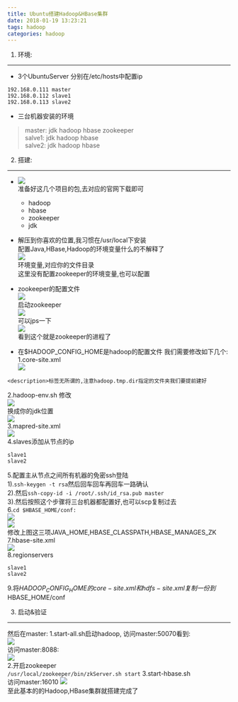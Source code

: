 ```yaml
---
title: Ubuntu搭建Hadoop&HBase集群
date: 2018-01-19 13:23:21
tags: hadoop
categories: hadoop
---
```


1. 环境:
---
* 3个UbuntuServer 分别在/etc/hosts中配置ip
```
192.168.0.111 master
192.168.0.112 slave1
192.168.0.113 slave2
```
* 三台机器安装的环境
>master: jdk hadoop  hbase zookeeper  
salve1: jdk hadoop  hbase  
salve2: jdk hadoop  hbase  


2. 搭建:
---  
- ![](2.png)  
准备好这几个项目的包,去对应的官网下载即可  
    - hadoop  
    - hbase  
    - zookeeper  
    - jdk  
- 解压到你喜欢的位置,我习惯在/usr/local下安装  
配置Java,HBase,Hadoop的环境变量什么的不解释了  
![](3.png)  
环境变量,对应你的文件目录  
这里没有配置zookeeper的环境变量,也可以配置  
- zookeeper的配置文件  
![](4.png)  
启动zookeeper  
![](5.png)  
可以jps一下  
![](6.png)  
看到这个就是zookeeper的进程了

- 在$HADOOP_CONFIG_HOME是hadoop的配置文件
我们需要修改如下几个:  
1.core-site.xml  
![](7.png)  
```
<description>标签无所谓的,注意hadoop.tmp.dir指定的文件夹我们要提前建好
```
2.hadoop-env.sh
修改  
![](8.png)  
换成你的jdk位置  
![](9.png)  
3.mapred-site.xml  
![](10.png)  
4.slaves添加从节点的ip
```
slave1
slave2
```  
5.配置主从节点之间所有机器的免密ssh登陆  
    1).`ssh-keygen -t rsa`然后回车回车再回车一路确认  
    2).然后`ssh-copy-id -i /root/.ssh/id_rsa.pub master`  
    3).然后按照这个步骤将三台机器都配置好,也可以scp复制过去  
6.`cd $HBASE_HOME/conf:`  
![](12.png)    
![](13.png)  
修改上图这三项JAVA_HOME,HBASE_CLASSPATH,HBASE_MANAGES_ZK  
7.hbase-site.xml  
![](14.png)  
8.regionservers  
```
slave1
slave2
```  
9.将$HADOOP_CONFIG_HOME的core-site.xml和hdfs-site.xml复制一份到$HBASE_HOME/conf


3. 启动&验证
---
然后在master:
1.start-all.sh启动hadoop,
访问master:50070看到:  
![](16.png)  
访问master:8088:  
![](17.png)  
2.开启zookeeper  
`/usr/local/zookeeper/bin/zkServer.sh start`
3.start-hbase.sh  
访问master:16010
![](19.png)  
至此基本的的Hadoop,HBase集群就搭建完成了
